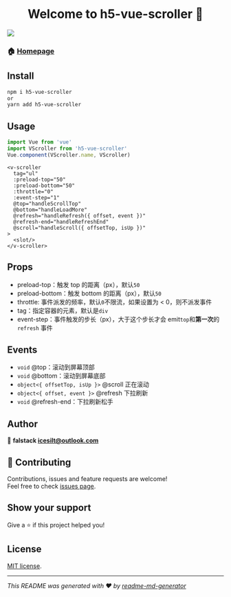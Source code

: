 <h1 align="center">Welcome to h5-vue-scroller 👋</h1>
<p>
  <img src="https://img.shields.io/badge/version-1.0.0-blue.svg?cacheSeconds=2592000" />
</p>

### 🏠 [Homepage](https://github.com/falstack/h5-vue-scroller)

## Install
```sh
npm i h5-vue-scroller
or 
yarn add h5-vue-scroller
```

## Usage
```javascript
import Vue from 'vue'
import VScroller from 'h5-vue-scroller'
Vue.component(VScroller.name, VScroller)
```

```vue
<v-scroller
  tag="ul"
  :preload-top="50"
  :preload-bottom="50"
  :throttle="0"
  :event-step="1"
  @top="handleScrollTop"
  @bottom="handleLoadMore"
  @refresh="handleRefresh({ offset, event })"
  @refresh-end="handleRefreshEnd"
  @scroll="handleScroll({ offsetTop, isUp })"
>
  <slot/>
</v-scroller>
```

## Props
- preload-top：触发 top 的距离（px），默认`50`
- preload-bottom：触发 bottom 的距离（px），默认`50`
- throttle: 事件派发的频率，默认`0`不限流，如果设置为 < 0，则不派发事件
- tag：指定容器的元素，默认是`div`
- event-step：事件触发的步长（px），大于这个步长才会 emit`top`和**第一次**的`refresh` 事件

## Events
- `void` @top：滚动到屏幕顶部
- `void` @bottom：滚动到屏幕底部
- `object<{ offsetTop, isUp }>` @scroll 正在滚动
- `object<{ offset, event }>` @refresh 下拉刷新
- `void` @refresh-end：下拉刷新松手


## Author

👤 **falstack <icesilt@outlook.com>**


## 🤝 Contributing

Contributions, issues and feature requests are welcome!<br />Feel free to check [issues page](https://github.com/falstack/h5-vue-scroller/issues).

## Show your support

Give a ⭐️ if this project helped you!

## License
[MIT license](https://opensource.org/licenses/MIT).

***
_This README was generated with ❤️ by [readme-md-generator](https://github.com/kefranabg/readme-md-generator)_
